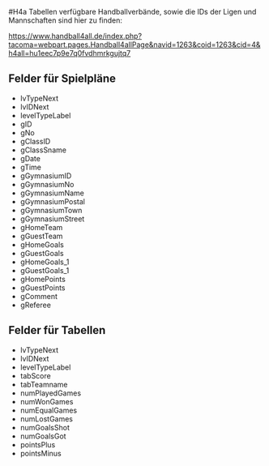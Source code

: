 #H4a Tabellen
verfügbare Handballverbände, sowie die IDs der Ligen und Mannschaften sind hier zu finden:

https://www.handball4all.de/index.php?tacoma=webpart.pages.Handball4allPage&navid=1263&coid=1263&cid=4&h4all=hu1eec7p9e7q0fvdhmrkgujtq7

## Felder für Spielpläne

- lvTypeNext
- lvIDNext
- levelTypeLabel
- gID
- gNo
- gClassID
- gClassSname
- gDate
- gTime
- gGymnasiumID
- gGymnasiumNo
- gGymnasiumName
- gGymnasiumPostal
- gGymnasiumTown
- gGymnasiumStreet
- gHomeTeam
- gGuestTeam
- gHomeGoals
- gGuestGoals
- gHomeGoals_1
- gGuestGoals_1
- gHomePoints
- gGuestPoints
- gComment
- gReferee

## Felder für Tabellen

- lvTypeNext
- lvIDNext
- levelTypeLabel
- tabScore
- tabTeamname
- numPlayedGames
- numWonGames
- numEqualGames
- numLostGames
- numGoalsShot
- numGoalsGot
- pointsPlus
- pointsMinus
